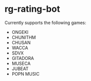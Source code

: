 # rg-rating-bot

Currently supports the following games:
- ONGEKI
- CHUNITHM
- CHUSAN
- WACCA
- SDVX
- GITADORA
- MUSECA
- JUBEAT
- POPN MUSIC